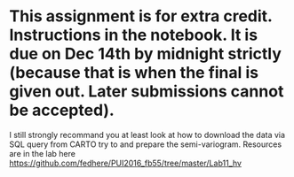 # This assignment is for extra credit. Instructions in the notebook. It is due on Dec 14th by midnight strictly (because that is when the final is given out. Later submissions cannot be accepted).

I still strongly recommand you at least look at how to download the data via SQL query from CARTO try to and prepare the semi-variogram. Resources are in the lab here https://github.com/fedhere/PUI2016_fb55/tree/master/Lab11_hv

